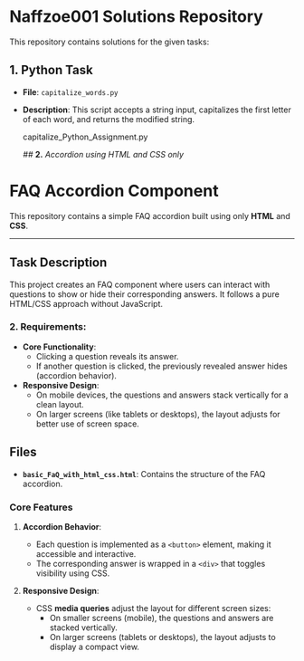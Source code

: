 # Naffzoe001 Solutions Repository

This repository contains solutions for the given tasks:

## 1. Python Task
- **File**: `capitalize_words.py`
- **Description**: This script accepts a string input, capitalizes the first letter of each word, and returns the modified string.

  capitalize_Python_Assignment.py


  *##*  **2.**  *Accordion using HTML and CSS only*
# FAQ Accordion Component

This repository contains a simple FAQ accordion built using only **HTML** and **CSS**.

---

## **Task Description**
This project creates an FAQ component where users can interact with questions to show or hide their corresponding answers. It follows a pure HTML/CSS approach without JavaScript.

### 2. Requirements:
- **Core Functionality**:
  - Clicking a question reveals its answer.
  - If another question is clicked, the previously revealed answer hides (accordion behavior).
- **Responsive Design**:
  - On mobile devices, the questions and answers stack vertically for a clean layout.
  - On larger screens (like tablets or desktops), the layout adjusts for better use of screen space.
## **Files**

- **`basic_FaQ_with_html_css.html`**: Contains the structure of the FAQ accordion.

### **Core Features**
1. **Accordion Behavior**:
   - Each question is implemented as a `<button>` element, making it accessible and interactive.
   - The corresponding answer is wrapped in a `<div>` that toggles visibility using CSS.

2. **Responsive Design**:
   - CSS **media queries** adjust the layout for different screen sizes:
     - On smaller screens (mobile), the questions and answers are stacked vertically.
     - On larger screens (tablets or desktops), the layout adjusts to display a compact view.

